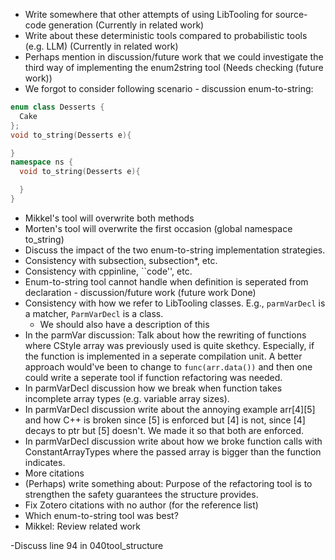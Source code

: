 - Write somewhere that other attempts of using LibTooling for source-code generation (Currently in related work)
- Write about these deterministic tools compared to probabilistic tools (e.g. LLM) (Currently in related work)
- Perhaps mention in discussion/future work that we could investigate the third way of implementing the enum2string tool (Needs checking (future work))
- We forgot to consider following scenario - discussion enum-to-string:

```cpp
enum class Desserts {
  Cake
};
void to_string(Desserts e){

}
namespace ns {
  void to_string(Desserts e){

  }
}
```
  - Mikkel's tool will overwrite both methods
  - Morten's tool will overwrite the first occasion (global namespace to_string)
- Discuss the impact of the two enum-to-string implementation strategies.
- Consistency with subsection, subsection*, etc.
- Consistency with cppinline, ``code'', etc.
- Enum-to-string tool cannot handle when definition is seperated from declaration - discussion/future work (future work Done)
- Consistency with how we refer to LibTooling classes. E.g., `parmVarDecl` is a matcher, `ParmVarDecl` is a class.
  - We should also have a description of this
- In the parmVar discussion: Talk about how the rewriting of functions where CStyle array was previously used is quite skethcy. Especially, if the function is implemented in a seperate compilation unit. A better approach would've been to change to `func(arr.data())` and then one could write a seperate tool if function refactoring was needed.
- In parmVarDecl discussion how we break when function takes incomplete array types (e.g. variable array sizes).
- In parmVarDecl discussion write about the annoying example arr[4][5] and how C++ is broken since [5] is enforced but [4] is not, since [4] decays to ptr but [5] doesn't. We made it so that both are enforced.
- In parmVarDecl discussion write about how we broke function calls with ConstantArrayTypes where the passed array is bigger than the function indicates.
- More citations
- (Perhaps) write something about: Purpose of the refactoring tool is to strengthen the safety guarantees the structure provides.
- Fix Zotero citations with no author (for the reference list)
- Which enum-to-string tool was best?
- Mikkel: Review related work

-Discuss line 94 in 040tool_structure
